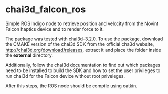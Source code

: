 # chai3d_falcon_ros
Simple ROS Indigo node to retrieve position and velocity from the Novint Falcon haptics device and to render force to it.

The package was tested with chai3d-3.2.0. To use the package, download the CMAKE version of the chai3d SDK from the official cha3d website, <http://chai3d.org/download/releases>, extract it and place the folder inside the **external** directory. 

Additionally, follow the chai3d documentation to find out which packages need to be installed to build the SDK and how to set the user privileges to run chai3d for the Falcon device without root priveleges.

After this steps, the ROS node should be compile using catkin.
